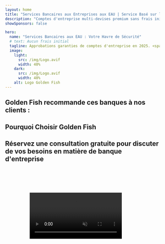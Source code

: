```yaml
---
layout: home
title: "Services Bancaires aux Entreprises aux EAU | Service Basé sur les Honoraires de Succès"
description: "Comptes d'entreprise multi-devises premium sans frais initiaux - paiement uniquement après approbation. Gestion complète des demandes avec un taux de réussite de 96%. Ouverture de compte garantie."
showSponsors: false

hero:
  name: "Services Bancaires aux EAU : Votre Havre de Sécurité"
  # text: Aucun frais initial
  tagline: Approbations garanties de comptes d'entreprise en 2025. <span class="hl">Aucun frais initial</span> - paiement uniquement après approbation. Taux de réussite de 96%.
  image:
    light:
      src: /img/Logo.avif
      width: 40%
    dark:
      src: /img/Logo.avif
      width: 40%
    alt: Logo Golden Fish
---
```


<FeatureCards :features="[
  {
    title: 'Approbations de Compte Garanties',
    bullet: '✓',
    items: [
      'Garantie de deux mois pour l\'approbation du premier compte',
      'Garantie de trois mois pour le second compte',
      'Préparation d\'un business plan de qualité',
      'Support complet de due diligence',
      'Stratégie de communication directe avec la banque',
      'Configuration complète du package bancaire'
    ],
    linkText: 'Read More',
    link: '../../corporate-banking-services/guaranteed-account-approvals',
    icon: {
      light: '/video/iStock-2186765808.mp4',
      dark: '/video/iStock-2166377244.mp4',
      alt: 'Exigences bancaires',
    }
  },
]" />

<FeatureCards :features="[
  {
    title: 'Comptes bancaires aux EAU pour entreprises à haut risque',
    items: [
      'Conseils d\'experts sur l\'EDD',
      'Surveillance des transactions et gestion des risques',
      'Configuration des politiques et procédures de conformité',
      'Gestion des relations bancaires',
      'Mises à jour et audits réguliers de conformité',
      'Planification d\'urgence pour la sécurité des comptes'
    ],
    linkText: 'Read More',
    link: '../../corporate-banking-services/UAE-Bank-Accounts-for-High-Risk-Business',
    icon: {
      light: '/img/iStock-1333000394.avif',
      dark: '/img/iStock-584576538.avif',
      alt: 'Services bancaires',
    }
  },
  {
    title: 'Restez conforme : Protégez votre entreprise aux EAU',
    items: [
      'Audits réguliers de conformité pour identifier les risques potentiels',
      'Services PRO complets pour les approbations gouvernementales',
      'Gestion du renouvellement des licences et alertes',
      'Conseil bancaire et maintenance des comptes',
      'Support de conformité TVA et ESR',
      'Conformité aux visas employés et au droit du travail',
      'Ateliers de formation sur les mises à jour réglementaires'
    ],
    linkText: 'Read More',
    link: '../../company-registration/Protect-Your-Business',
    icon: {
      light: '/img/iStock-1382278859.jpg',
      dark: '/img/iStock-1867623684.jpg',
      alt: 'Services bancaires',
    }
  },
  {
    title: 'Avantages des Services Bancaires aux Entreprises aux EAU',
    items: [
      'Système bancaire solide avec notation **Aa2** de Moody\'s',
      '**Taux de change USD fixe depuis 1980**',
      'Aucune restriction sur les mouvements de capitaux',
      'Réserves étrangères de plus de 184 milliards USD',
      'Stabilité politique et économique',
      'Système bancaire soutenu par le gouvernement',
      'Services bancaires numériques de classe mondiale'
    ],
    linkText: 'Read More',
    link: '../../company-registration/banking',
    icon: {
      light: '/img/iStock-1032707788.jpg',
      dark: '/img/iStock-1152367067.avif',
      alt: 'Processus bancaire',
    }
  }
]" />

## Golden Fish recommande ces banques à nos clients :

<!--@include: /../../include/recommended-banks.md-->

## Pourquoi Choisir Golden Fish

<BenefitsList :features="[
  {
    icon: '🏢',
    title: 'Expertise Locale aux EAU',
    text: 'Des spécialistes dévoués à Dubaï fournissent des conseils d\'experts à chaque étape du processus.'
  },
  {
    icon: '📊',
    title: 'Taux de Réussite Prouvé',
    text: 'Plus de 90% de taux d\'approbation avec des centaines de visas, comptes bancaires et enregistrements d\'entreprises délivrés via notre traitement premium.'
  },
  {
    icon: '💸',
    title: '**Honoraires Basés sur le Succès**',
    text: '[Payez uniquement après approbation](/uae-business/benefits/success-based-fees). Transparence totale sans frais cachés.'
  },
]" />

## Réservez une consultation gratuite pour discuter de vos besoins en matière de banque d'entreprise

<video  autoplay muted playsinline style="padding: 80px" >
  <source src="/video/iStock-2185918790.mp4" type="video/mp4">
</video>

<ContactFormModal 
  formName="Banking [offer]" 
  buttonText="Obtenir une consultation gratuite" 
  categoryLabel="Niveau de support requis : *" 
  categoryPlaceholderText="Choisissez votre niveau de support"
  messageLabel="Aidez-nous à préparer votre consultation (recommandé)"
  messagePlaceholderText="Parlez-nous de votre type d'entreprise, des juridictions d'exploitation, des volumes de transactions prévus et de vos besoins bancaires spécifiques (multi-devises, financement commercial, etc.)"
  :services="[
  'Basique — consultation essentielle sur la documentation et l\'ouverture de compte uniquement',
  'Standard — documentation complète et accompagnement à travers toutes les étapes bancaires',
  'Complet — configuration bancaire complète avec une implication minimale de votre part',
  'Personnalisé — besoin de discuter des transactions à volume élevé ou d\'une structure multi-juridictionnelle',
  ]"
/>